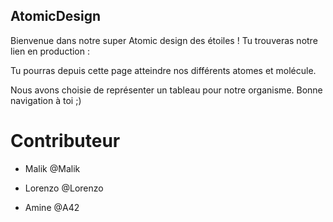 
## AtomicDesign

Bienvenue dans notre super Atomic design des étoiles ! Tu trouveras notre lien en production : 



Tu pourras depuis cette page atteindre nos différents atomes et molécule. 

Nous avons choisie de représenter un tableau pour notre organisme. Bonne navigation à toi ;)


# Contributeur

- Malik @Malik

- Lorenzo @Lorenzo
 
- Amine @A42
